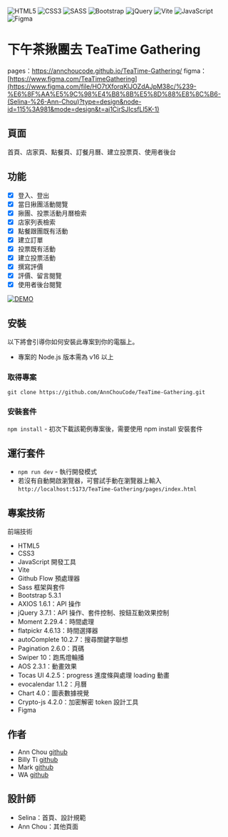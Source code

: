 ![HTML5](https://camo.githubusercontent.com/d63d473e728e20a286d22bb2226a7bf45a2b9ac6c72c59c0e61e9730bfe4168c/68747470733a2f2f696d672e736869656c64732e696f2f62616467652f48544d4c352d4533344632363f7374796c653d666f722d7468652d6261646765266c6f676f3d68746d6c35266c6f676f436f6c6f723d7768697465)
![CSS3](https://img.shields.io/badge/CSS3-1572B6?style=for-the-badge&logo=css3&logoColor=white.svg)
![SASS](https://camo.githubusercontent.com/8849f369ac031cc842a4ab4248c7f7db6a4b593cad1f2d1c01d3aeb6f0f8dca7/68747470733a2f2f696d672e736869656c64732e696f2f62616467652f536173732d4343363639393f7374796c653d666f722d7468652d6261646765266c6f676f3d73617373266c6f676f436f6c6f723d7768697465)
![Bootstrap](https://img.shields.io/badge/Bootstrap-563D7C?style=for-the-badge&logo=bootstrap&logoColor=white.svg)
![jQuery](https://img.shields.io/badge/jQuery-0769AD?style=for-the-badge&logo=jquery&logoColor=white.svg)
![Vite](https://camo.githubusercontent.com/c1ee3046774b3a0f6165dbe7f4e8a323f583f21e48d60a4dba8edb49fc2463bc/68747470733a2f2f696d672e736869656c64732e696f2f62616467652f566974652d4237334246453f7374796c653d666f722d7468652d6261646765266c6f676f3d76697465266c6f676f436f6c6f723d464644363245)
![JavaScript](https://img.shields.io/badge/JavaScript-F7DF1E?style=for-the-badge&logo=JavaScript&logoColor=white)
![Figma](https://img.shields.io/badge/Figma-F24E1E?style=for-the-badge&logo=figma&logoColor=white)



# 下午茶揪團去 TeaTime Gathering
pages：https://annchoucode.github.io/TeaTime-Gathering/
figma：[https://www.figma.com/TeaTimeGathering](https://www.figma.com/file/HO7tXforqKlJOZdAJpM38c/%239-%E6%8F%AA%E5%9C%98%E4%B8%8B%E5%8D%88%E8%8C%B6-(Selina-%26-Ann-Chou)?type=design&node-id=115%3A981&mode=design&t=ai1CirSJIcsfLl5K-1)

## 頁面
首頁、店家頁、點餐頁、訂餐月曆、建立投票頁、使用者後台

## 功能
- [x] 登入、登出
- [x] 當日揪團活動閱覽
- [x] 揪團、投票活動月曆檢索
- [x] 店家列表檢索
- [x] 點餐跟團既有活動
- [x] 建立訂單
- [x] 投票既有活動
- [x] 建立投票活動
- [x] 撰寫評價
- [x] 評價、留言閱覽
- [x] 使用者後台閱覽

[![DEMO](http://img.youtube.com/vi/iudtBVr1Y8g/0.jpg)](https://www.youtube.com/watch?v=iudtBVr1Y8g "Front End Project｜下午茶揪團去 TeaTime Gathering")

## 安裝
以下將會引導你如何安裝此專案到你的電腦上。
  - 專案的 Node.js 版本需為 v16 以上

### 取得專案
`git clone https://github.com/AnnChouCode/TeaTime-Gathering.git`

### 安裝套件
`npm install` - 初次下載該範例專案後，需要使用 npm install 安裝套件

## 運行套件
- `npm run dev` - 執行開發模式
- 若沒有自動開啟瀏覽器，可嘗試手動在瀏覽器上輸入 `http://localhost:5173/TeaTime-Gathering/pages/index.html`


## 專案技術
前端技術
  - HTML5
  - CSS3
  - JavaScript
開發工具
  - Vite
  - Github Flow
預處理器
  - Sass
框架與套件
  - Bootstrap 5.3.1
  - AXIOS 1.6.1：API 操作
  - jQuery 3.7.1：API 操作、套件控制、按鈕互動效果控制
  - Moment 2.29.4：時間處理
  - flatpickr 4.6.13：時間選擇器
  - autoComplete 10.2.7：搜尋關鍵字聯想
  - Pagination 2.6.0：頁碼
  - Swiper 10：跑馬燈輪播
  - AOS 2.3.1：動畫效果
  - Tocas UI 4.2.5：progress 進度條與處理 loading 動畫
  - evocalendar 1.1.2：月曆
  - Chart 4.0：圖表數據視覺
  - Crypto-js 4.2.0：加密解密 token
設計工具
  - Figma


## 作者
  - Ann Chou [github](https://github.com/AnnChouCode)
  - Billy Ti [github](https://github.com/Billy-Ti)
  - Mark [github](https://github.com/Mark-JJchen)
  - WA [github](https://github.com/ldddl)

## 設計師
  - Selina：首頁、設計規範
  - Ann Chou：其他頁面
